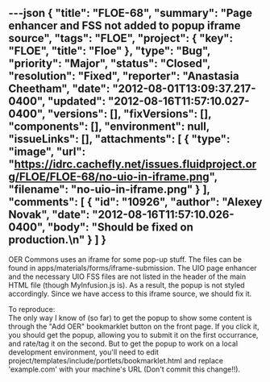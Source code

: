 ---json
{
  "title": "FLOE-68",
  "summary": "Page enhancer and FSS not added to popup iframe source",
  "tags": "FLOE",
  "project": {
    "key": "FLOE",
    "title": "Floe"
  },
  "type": "Bug",
  "priority": "Major",
  "status": "Closed",
  "resolution": "Fixed",
  "reporter": "Anastasia Cheetham",
  "date": "2012-08-01T13:09:37.217-0400",
  "updated": "2012-08-16T11:57:10.027-0400",
  "versions": [],
  "fixVersions": [],
  "components": [],
  "environment": null,
  "issueLinks": [],
  "attachments": [
    {
      "type": "image",
      "url": "https://idrc.cachefly.net/issues.fluidproject.org/FLOE/FLOE-68/no-uio-in-iframe.png",
      "filename": "no-uio-in-iframe.png"
    }
  ],
  "comments": [
    {
      "id": "10926",
      "author": "Alexey Novak",
      "date": "2012-08-16T11:57:10.026-0400",
      "body": "Should be fixed on production.\n"
    }
  ]
}
---
OER Commons uses an iframe for some pop-up stuff. The files can be found in apps/materials/forms/iframe-submission. The UIO page enhancer and the necessary UIO FSS files are not listed in the header of the main HTML file (though MyInfusion.js is). As a result, the popup is not styled accordingly. Since we have access to this iframe source, we should fix it.

To reproduce:\
The only way I know of (so far) to get the popup to show some content is through the "Add OER" bookmarklet button on the front page. If you click it, you should get the popup, allowing you to submit it on the first occurrance, and rate/tag it on the second. But to get the popup to work on a local development environment, you'll need to edit project/templates/include/portlets/bookmarklet.html and replace 'example.com' with your machine's URL (Don't commit this change!!).

        